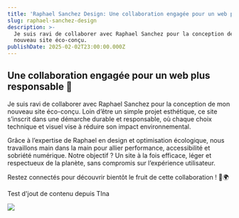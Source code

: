 ```yaml
---
title: 'Raphael Sanchez Design: Une collaboration engagée pour un web plus responsable'
slug: raphael-sanchez-design
description: >-
  Je suis ravi de collaborer avec Raphael Sanchez pour la conception de mon
  nouveau site éco-conçu.
publishDate: 2025-02-02T23:00:00.000Z
---
```


## Une collaboration engagée pour un web plus responsable 🌿

Je suis ravi de collaborer avec Raphael Sanchez pour la conception de mon nouveau site éco-conçu. Loin d’être un simple projet esthétique, ce site s’inscrit dans une démarche durable et responsable, où chaque choix technique et visuel vise à réduire son impact environnemental.

Grâce à l’expertise de Raphael en design et optimisation écologique, nous travaillons main dans la main pour allier performance, accessibilité et sobriété numérique. Notre objectif ? Un site à la fois efficace, léger et respectueux de la planète, sans compromis sur l’expérience utilisateur.

Restez connectés pour découvrir bientôt le fruit de cette collaboration ! 🚀🌍

Test d'jout de contenu depuis TIna

![](/media/le-formaldehyde-le-danger-des-produits-menagers.png)
